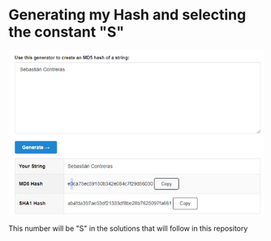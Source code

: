 # Generating my Hash and selecting the constant "S"
![Variable S in the Hash](image.png)

This number will be "S" in the solutions that will follow in this repository